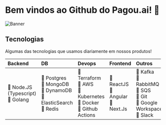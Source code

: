 # Bem vindos ao Github do Pagou.ai! 🚀

![Banner](https://cdn.pagou.ai/content/pagouai_cover.jpeg)

## Tecnologias
Algumas das tecnologias que usamos diariamente em nossos produtos!

|Backend|DB|Devops|Frontend|Outros|
|:---|:--|:--|:--|:--|
|:green_heart: Node.JS (Typescript)<br>:green_heart: Golang|:green_heart: Postgres<br>:green_heart: MongoDB<br>:green_heart: DynamoDB<br>:green_heart: ElasticSearch<br>:green_heart: Redis|:green_heart: Terraform<br>:green_heart: AWS<br>:green_heart: Kubernetes<br>:green_heart: Docker<br>:green_heart: Github Actions|:green_heart: ReactJS<br>:green_heart: Angular<br>:green_heart: Next.Js|:green_heart: Kafka<br>:green_heart: RabbitMQ<br>:green_heart: SQS<br>:green_heart: Git<br>:green_heart: Google Workspace<br>:green_heart: Slack|
